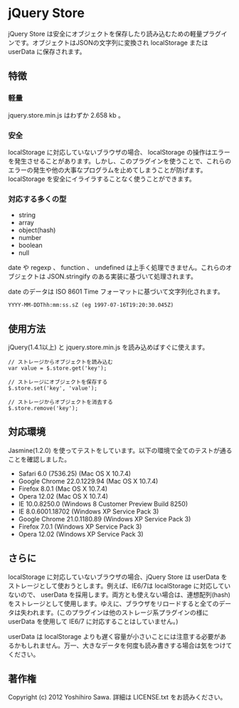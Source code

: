 # jQuery Store

jQuery Store は安全にオブジェクトを保存したり読み込むための軽量プラグインです。オブジェクトはJSONの文字列に変換され localStorage または userData に保存されます。


## 特徴

### 軽量

jquery.store.min.js はわずか 2.658 kb 。


### 安全

localStorage に対応していないブラウザの場合、 localStorage の操作はエラーを発生させることがあります。しかし、このプラグインを使うことで、これらのエラーの発生や他の大事なプログラムを止めてしまうことが防げます。localStorage を安全にイライラすることなく使うことができます。

### 対応する多くの型

* string
* array
* object(hash)
* number
* boolean
* null

date や regexp 、 function 、 undefined は上手く処理できません。これらのオブジェクトは JSON.stringify のある実装に基づいて処理されます。

date のデータは ISO 8601 Time フォーマットに基づいて文字列化されます。

    YYYY-MM-DDThh:mm:ss.sZ (eg 1997-07-16T19:20:30.045Z)


## 使用方法

jQuery(1.4.1以上) と jquery.store.min.js を読み込めばすぐに使えます。

    // ストレージからオブジェクトを読み込む
    var value = $.store.get('key');

    // ストレージにオブジェクトを保存する
    $.store.set('key', 'value');

    // ストレージからオブジェクトを消去する
    $.store.remove('key');


## 対応環境

Jasmine(1.2.0) を使ってテストをしています。以下の環境で全てのテストが通ることを確認しました。

* Safari 6.0 (7536.25) (Mac OS X 10.7.4)
* Google Chrome 22.0.1229.94 (Mac OS X 10.7.4)
* Firefox 8.0.1 (Mac OS X 10.7.4)
* Opera 12.02 (Mac OS X 10.7.4)
* IE 10.0.8250.0 (Windows 8 Customer Preview Build 8250)
* IE 8.0.6001.18702 (Windows XP Service Pack 3)
* Google Chrome 21.0.1180.89 (Windows XP Service Pack 3)
* Firefox 7.0.1 (Windows XP Service Pack 3)
* Opera 12.02 (Windows XP Service Pack 3)


## さらに

localStorage に対応していないブラウザの場合、jQuery Store は userData をストレージとして使おうとします。例えば、IE6/7は localStorage に対応していないので、 userData を採用します。両方とも使えない場合は、連想配列(hash)をストレージとして使用します。ゆえに、ブラウザをリロードすると全てのデータは失われます。(このプラグインは他のストレージ系プラグインの様に userData を使用して IE6/7 に対応することはしていません。)

userData は localStorage よりも遅く容量が小さいことには注意する必要があるかもしれません。万一、大きなデータを何度も読み書きする場合は気をつけてください。


## 著作権

Copyright (c) 2012 Yoshihiro Sawa. 詳細は LICENSE.txt をお読みください。
